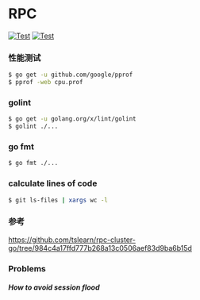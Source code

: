 # RPC
[![Test](https://github.com/rpccloud/rpc/workflows/Test/badge.svg)](https://github.com/rpccloud/rpc/actions?query=workflow%3ATest)
[![Test](https://github.com/rpccloud/rpc/workflows/Lint/badge.svg)](https://github.com/rpccloud/rpc/actions?query=workflow%3ALint)


### 性能测试
```bash
$ go get -u github.com/google/pprof
$ pprof -web cpu.prof
```

### golint
```bash
$ go get -u golang.org/x/lint/golint
$ golint ./...
```

### go fmt
```bash
$ go fmt ./...
```

### calculate lines of code
```bash
$ git ls-files | xargs wc -l
```

### 参考
https://github.com/tslearn/rpc-cluster-go/tree/984c4a17ffd777b268a13c0506aef83d9ba6b15d

### Problems
##### How to avoid session flood
